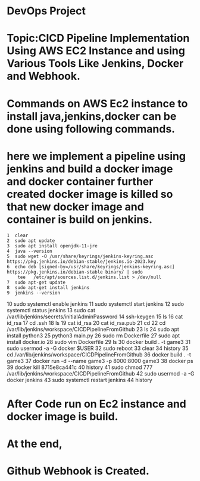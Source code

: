# DevOps Project 
# Topic:CICD Pipeline Implementation Using AWS EC2 Instance and using Various Tools Like Jenkins, Docker and Webhook.
# Commands on AWS Ec2 instance to install java,jenkins,docker can be done using following commands.
# here we implement a pipeline using jenkins and build a docker image and docker container further created docker image is killed so that new docker image and container is build on jenkins. 
    1  clear
    2  sudo apt update
    3  sudo apt install openjdk-11-jre
    4  java --version
    5  sudo wget -O /usr/share/keyrings/jenkins-keyring.asc   https://pkg.jenkins.io/debian-stable/jenkins.io-2023.key
    6  echo deb [signed-by=/usr/share/keyrings/jenkins-keyring.asc]   https://pkg.jenkins.io/debian-stable binary/ | sudo 
        tee   /etc/apt/sources.list.d/jenkins.list > /dev/null
    7  sudo apt-get update
    8  sudo apt-get install jenkins
    9  jenkins --version
   10  sudo systemctl enable jenkins
   11  sudo systemctl start jenkins
   12  sudo systemctl status jenkins
   13  sudo cat /var/lib/jenkins/secrets/initialAdminPassword
   14  ssh-keygen
   15  ls
   16  cat id_rsa
   17  cd .ssh
   18  ls
   19  cat id_rsa
   20  cat id_rsa.pub
   21  cd
   22  cd /var/lib/jenkins/workspace/CICDPipelineFromGithub
   23  ls
   24  sudo apt install python3
   25  python3 main.py
   26  sudo rm Dockerfile
   27  sudo apt install docker.io
   28  sudo vim Dockerfile
   29  ls
   30  docker build . -t game3
   31  sudo usermod -a -G docker $USER
   32  sudo reboot
   33  clear
   34  history
   35  cd /var/lib/jenkins/workspace/CICDPipelineFromGithub
   36  docker build . -t game3
   37  docker run -d --name game3 -p 8000:8000 game3
   38  docker ps 
   39  docker kill 8715e8ca441c
   40  history
   41  sudo chmod 777 /var/lib/jenkins/workspace/CICDPipelineFromGithub
   42  sudo usermod -a -G docker jenkins
   43  sudo systemctl restart jenkins
   44  history

# After Code run on Ec2 instance and docker image is build.
# At the end, 
 # Github Webhook is Created. 
   
  
